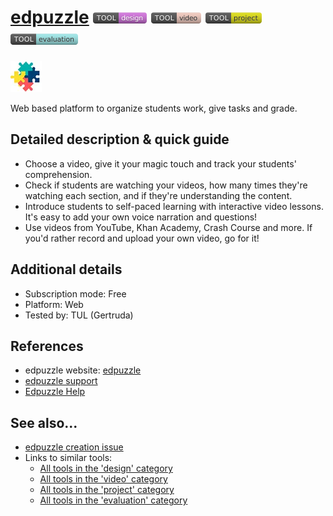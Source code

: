 # [edpuzzle](https://edpuzzle.com/)  [<img src="images/design.png" align="bottom">](https://github.com/e-CLOSE/Toolbox/issues?q=label%3A01_TOOL+label%3Adesign) [<img src="images/video.png" align="bottom">](https://github.com/e-CLOSE/Toolbox/issues?q=label%3A01_TOOL+label%3Avideo) [<img src="images/project.png" align="bottom">](https://github.com/e-CLOSE/Toolbox/issues?q=label%3A01_TOOL+label%3Aproject) [<img src="images/evaluation.png" align="bottom">](https://github.com/e-CLOSE/Toolbox/issues?q=label%3A01_TOOL+label%3Aevaluation)

![EDpuzzle Logo](images/edpuzzle.png)

Web based platform to organize students work, give tasks and grade.


## Detailed description & quick guide

- Choose a video, give it your magic touch and track your students' comprehension.
- Check if students are watching your videos, how many times they're watching each section, and if they're understanding the content.
- Introduce students to self-paced learning with interactive video lessons. It's easy to add your own voice narration and questions!
- Use videos from YouTube, Khan Academy, Crash Course and more. If you'd rather record and upload your own video, go for it!


## Additional details

- Subscription mode: Free
- Platform: Web
- Tested by: TUL (Gertruda)


## References

- edpuzzle website: [edpuzzle](https://edpuzzle.com/)
- [edpuzzle support](https://support.edpuzzle.com/hc/en-us/sections/360001671011-Getting-Started)
- [Edpuzzle Help](https://www.youtube.com/watch?v=MzG597ojhgE)


## See also...

- [edpuzzle creation issue](https://github.com/e-CLOSE/Toolbox/issues/101)
- Links to similar tools:
  - [All tools in the 'design' category](https://github.com/e-CLOSE/Toolbox/issues?q=label%3A01_TOOL+label%3Adesign)
  - [All tools in the 'video' category](https://github.com/e-CLOSE/Toolbox/issues?q=label%3A01_TOOL+label%3Avideo)
  - [All tools in the 'project' category](https://github.com/e-CLOSE/Toolbox/issues?q=label%3A01_TOOL+label%3Aproject)
  - [All tools in the 'evaluation' category](https://github.com/e-CLOSE/Toolbox/issues?q=label%3A01_TOOL+label%3Aevaluation)
